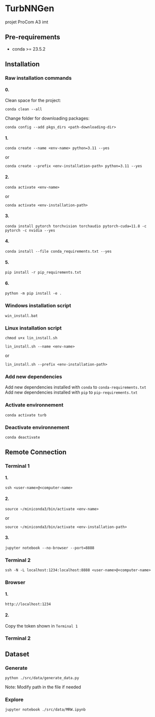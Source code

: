 # TurbNNGen
projet ProCom A3 imt

## Pre-requirements
* conda >= 23.5.2

## Installation

### Raw installation commands
#### 0.
Clean space for the project:
```
conda clean --all
```

Change folder for downloading packages:
```
conda config --add pkgs_dirs <path-downloading-dir>
```

#### 1.
```
conda create --name <env-name> python=3.11 --yes
```
or 
```
conda create --prefix <env-installation-path> python=3.11 --yes
```
#### 2.
```
conda activate <env-name>
```
or 
```
conda activate <env-installation-path>
```
#### 3.
```
conda install pytorch torchvision torchaudio pytorch-cuda=11.8 -c pytorch -c nvidia --yes
```
#### 4.
```
conda install --file conda_requirements.txt --yes
```
#### 5.
```
pip install -r pip_requirements.txt
```
#### 6.
```
python -m pip install -e .
```
### Windows installation script
```
win_install.bat
```

### Linux installation script
```
chmod u+x lin_install.sh
```
```
lin_install.sh --name <env-name>
```
or
```
lin_install.sh --prefix <env-installation-path>
```

### Add new dependencies
Add new dependencies installed with `conda` to `conda-requirements.txt`  
Add new dependencies installed with `pip` to `pip-requirements.txt`

### Activate environnement
```
conda activate turb
```

### Deactivate environnement
```
conda deactivate
```

## Remote Connection
### Terminal 1
#### 1.
```
ssh <user-name>@<computer-name>
```
#### 2.
```
source ~/miniconda3/bin/activate <env-name>
```
or
```
source ~/miniconda3/bin/activate <env-installation-path>
```
#### 3.
```
jupyter notebook --no-browser --port=8888
```
### Terminal 2
```
ssh -N -L localhost:1234:localhost:8888 <user-name>@<computer-name>
```
### Browser
#### 1.
```
http://localhost:1234
```
#### 2.
Copy the token shown in `Terminal 1`

### Terminal 2

## Dataset
### Generate
```
python ./src/data/generate_data.py
```
Note: Modify path in the file if needed

### Explore
```
jupyter notebook ./src/data/MRW.ipynb
```
